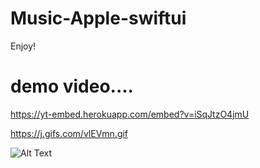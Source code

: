 # Music-Apple-swiftui

Enjoy!

#  demo video....


https://yt-embed.herokuapp.com/embed?v=iSqJtzO4jmU

https://j.gifs.com/vlEVmn.gif


![Alt Text](https://j.gifs.com/vlEVmn.gif)
